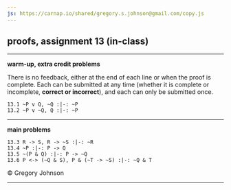 ```yaml
---
js: https://carnap.io/shared/gregory.s.johnson@gmail.com/copy.js
--- 
```


## proofs, assignment 13 (in-class)

---

**warm-up, extra credit problems**

There is no feedback, either at the end of each line or when the proof is complete. Each can be submitted at any time (whether it is complete or incomplete, **correct or incorrect**), and each can only be submitted once.

~~~{.ProofChecker .JohnsonSL options="fonts tabindent render exam" guides="fitch" feedback="none" points="1" late-credit="1"}
13.1 ~P v Q, ~Q :|-: ~P
13.2 ~P v ~Q, Q :|-: ~P
~~~

---

**main problems**

~~~{.ProofChecker .JohnsonSL options="fonts tabindent render" guides="fitch" points="25" late-credit="17"}
13.3 R -> S, R -> ~S :|-: ~R
13.4 ~P :|-: P -> Q
13.5 ~(P & Q) :|-: P -> ~Q
13.6 P <-> (~Q & S), P & (~T -> ~S) :|-: ~Q & T 
~~~

<p>&copy; <script>document.write(new Date().getFullYear())</script> Gregory Johnson</p>
 
---
